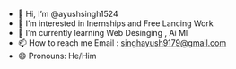 - 👋 Hi, I’m @ayushsingh1524
- 👀 I’m interested in Inernships and Free Lancing Work 
- 🌱 I’m currently learning Web Desinging , Ai Ml 
- 📫 How to reach me Email : singhayush9179@gmail.com
- 😄 Pronouns: He/Him


<!---
ayushsingh1524/ayushsingh1524 is a ✨ special ✨ repository because its `README.md` (this file) appears on your GitHub profile.
You can click the Preview link to take a look at your changes.
--->
